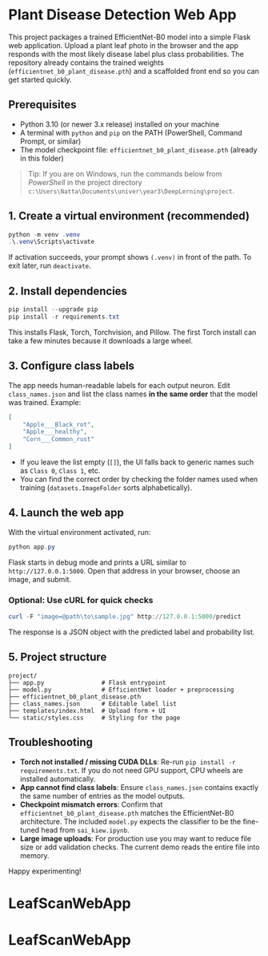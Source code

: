 ﻿# Plant Disease Detection Web App

This project packages a trained EfficientNet-B0 model into a simple Flask web application. Upload a plant leaf photo in the browser and the app responds with the most likely disease label plus class probabilities. The repository already contains the trained weights (`efficientnet_b0_plant_disease.pth`) and a scaffolded front end so you can get started quickly.

## Prerequisites
- Python 3.10 (or newer 3.x release) installed on your machine
- A terminal with `python` and `pip` on the PATH (PowerShell, Command Prompt, or similar)
- The model checkpoint file: `efficientnet_b0_plant_disease.pth` (already in this folder)

> Tip: If you are on Windows, run the commands below from *PowerShell* in the project directory `c:\Users\Natta\Documents\univer\year3\DeepLerning\project`.

## 1. Create a virtual environment (recommended)
```powershell
python -m venv .venv
.\.venv\Scripts\activate
```
If activation succeeds, your prompt shows `(.venv)` in front of the path. To exit later, run `deactivate`.

## 2. Install dependencies
```powershell
pip install --upgrade pip
pip install -r requirements.txt
```
This installs Flask, Torch, Torchvision, and Pillow. The first Torch install can take a few minutes because it downloads a large wheel.

## 3. Configure class labels
The app needs human-readable labels for each output neuron. Edit `class_names.json` and list the class names **in the same order** that the model was trained. Example:
```json
[
    "Apple___Black_rot",
    "Apple___healthy",
    "Corn___Common_rust"
]
```
- If you leave the list empty (`[]`), the UI falls back to generic names such as `Class 0`, `Class 1`, etc.
- You can find the correct order by checking the folder names used when training (`datasets.ImageFolder` sorts alphabetically).

## 4. Launch the web app
With the virtual environment activated, run:
```powershell
python app.py
```
Flask starts in debug mode and prints a URL similar to `http://127.0.0.1:5000`. Open that address in your browser, choose an image, and submit.

### Optional: Use cURL for quick checks
```powershell
curl -F "image=@path\to\sample.jpg" http://127.0.0.1:5000/predict
```
The response is a JSON object with the predicted label and probability list.

## 5. Project structure
```
project/
├── app.py                # Flask entrypoint
├── model.py              # EfficientNet loader + preprocessing
├── efficientnet_b0_plant_disease.pth
├── class_names.json      # Editable label list
├── templates/index.html  # Upload form + UI
└── static/styles.css     # Styling for the page
```

## Troubleshooting
- **Torch not installed / missing CUDA DLLs**: Re-run `pip install -r requirements.txt`. If you do not need GPU support, CPU wheels are installed automatically.
- **App cannot find class labels**: Ensure `class_names.json` contains exactly the same number of entries as the model outputs.
- **Checkpoint mismatch errors**: Confirm that `efficientnet_b0_plant_disease.pth` matches the EfficientNet-B0 architecture. The included `model.py` expects the classifier to be the fine-tuned head from `sai_kiew.ipynb`.
- **Large image uploads**: For production use you may want to reduce file size or add validation checks. The current demo reads the entire file into memory.

Happy experimenting!
# LeafScanWebApp
# LeafScanWebApp

